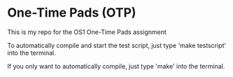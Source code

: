 # One-Time Pads (OTP)
This is my repo for the OS1 One-Time Pads assignment

To automatically compile and start the test script, just type 'make testscript' into the terminal.

If you only want to automatically compile, just type 'make' into the terminal.